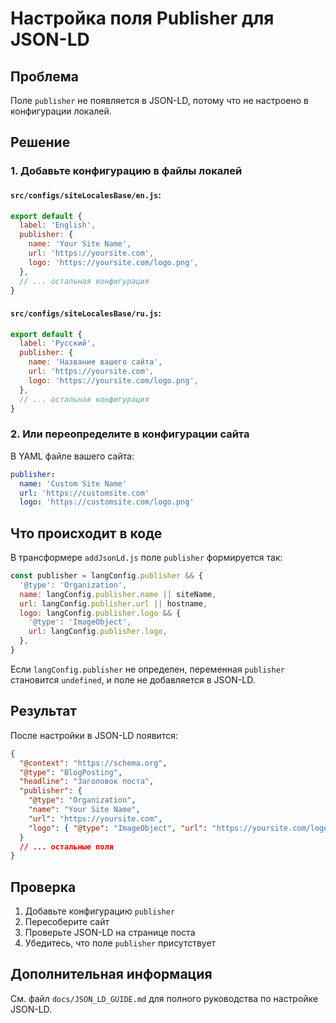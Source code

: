 # Настройка поля Publisher для JSON-LD

## Проблема

Поле `publisher` не появляется в JSON-LD, потому что не настроено в конфигурации локалей.

## Решение

### 1. Добавьте конфигурацию в файлы локалей

#### `src/configs/siteLocalesBase/en.js`:

```javascript
export default {
  label: 'English',
  publisher: {
    name: 'Your Site Name',
    url: 'https://yoursite.com',
    logo: 'https://yoursite.com/logo.png',
  },
  // ... остальная конфигурация
}
```

#### `src/configs/siteLocalesBase/ru.js`:

```javascript
export default {
  label: 'Русский',
  publisher: {
    name: 'Название вашего сайта',
    url: 'https://yoursite.com',
    logo: 'https://yoursite.com/logo.png',
  },
  // ... остальная конфигурация
}
```

### 2. Или переопределите в конфигурации сайта

В YAML файле вашего сайта:

```yaml
publisher:
  name: 'Custom Site Name'
  url: 'https://customsite.com'
  logo: 'https://customsite.com/logo.png'
```

## Что происходит в коде

В трансформере `addJsonLd.js` поле `publisher` формируется так:

```javascript
const publisher = langConfig.publisher && {
  '@type': 'Organization',
  name: langConfig.publisher.name || siteName,
  url: langConfig.publisher.url || hostname,
  logo: langConfig.publisher.logo && {
    '@type': 'ImageObject',
    url: langConfig.publisher.logo,
  },
}
```

Если `langConfig.publisher` не определен, переменная `publisher` становится `undefined`, и поле не добавляется в JSON-LD.

## Результат

После настройки в JSON-LD появится:

```json
{
  "@context": "https://schema.org",
  "@type": "BlogPosting",
  "headline": "Заголовок поста",
  "publisher": {
    "@type": "Organization",
    "name": "Your Site Name",
    "url": "https://yoursite.com",
    "logo": { "@type": "ImageObject", "url": "https://yoursite.com/logo.png" }
  }
  // ... остальные поля
}
```

## Проверка

1. Добавьте конфигурацию `publisher`
2. Пересоберите сайт
3. Проверьте JSON-LD на странице поста
4. Убедитесь, что поле `publisher` присутствует

## Дополнительная информация

См. файл `docs/JSON_LD_GUIDE.md` для полного руководства по настройке JSON-LD.
